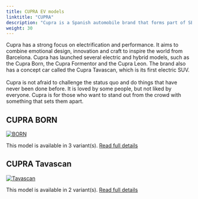 ```yaml
---
title: CUPRA EV models
linktitle: "CUPRA"
description: "Cupra is a Spanish automobile brand that forms part of SEAT. It was created in 2018 as a spin-off of SEAT's performance division. Cupra stands for Cup Racing and reflects the brand's passion for racing and powerful car."
weight: 30
---
```

<!-- markdownlint-disable MD033 -->
<!-- markdownlint-disable MD010 -->
Cupra has a strong focus on electrification and performance. It aims to combine emotional design, innovation and craft to inspire the world from Barcelona. Cupra has launched several electric and hybrid models, such as the Cupra Born, the Cupra Formentor and the Cupra Leon. The brand also has a concept car called the Cupra Tavascan, which is its first electric SUV.<br /><br /> Cupra is not afraid to challenge the status quo and do things that have never been done before. It is loved by some people, but not liked by everyone. Cupra is for those who want to stand out from the crowd with something that sets them apart.


## CUPRA BORN

<a href="born"><img src="https://media.evkx.net/multimedia/models/cupra/born/born_58/main_1_st.jpg" class="img-fluid" alt="BORN" ></a>

This model is available in 3 variant(s). 
[Read full details](born/)

## CUPRA Tavascan

<a href="tavascan"><img src="https://media.evkx.net/multimedia/models/cupra/tavascan/tavascan_vz/main_1_st.JPG" class="img-fluid" alt="Tavascan" ></a>

This model is available in 2 variant(s). 
[Read full details](tavascan/)
